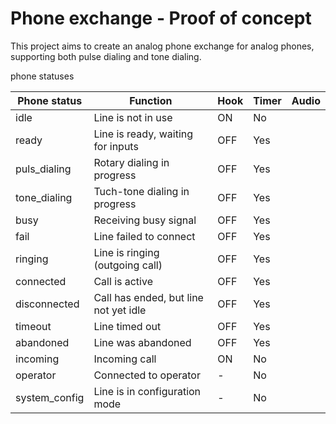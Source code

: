 # Phone exchange - Proof of concept

This project aims to create an analog phone exchange for analog phones, supporting both pulse dialing and tone dialing.


phone statuses

| Phone status  | Function                              | Hook | Timer | Audio |
| ------------- | ------------------------------------- | ---- | ----- |---|
| idle          | Line is not in use                    | ON   | No    |  |
| ready         | Line is ready, waiting for inputs     | OFF  | Yes   |
| puls_dialing  | Rotary dialing in progress            | OFF  | Yes   |
| tone_dialing  | Tuch-tone dialing in progress         | OFF  | Yes   |
| busy          | Receiving busy signal                 | OFF  | Yes   |
| fail          | Line failed to connect                | OFF  | Yes   |
| ringing       | Line is ringing (outgoing call)       | OFF  | Yes   |
| connected     | Call is active                        | OFF  | Yes   |
| disconnected  | Call has ended, but line not yet idle | OFF  | Yes   |
| timeout       | Line timed out                        | OFF  | Yes   |
| abandoned     | Line was abandoned                    | OFF  | Yes   |
| incoming      | Incoming call                         | ON   | No    |
| operator      | Connected to operator                 | -    | No    |
| system_config | Line is in configuration mode         | -    | No    |